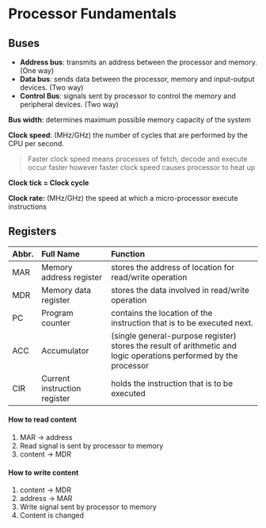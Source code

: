 # Processor Fundamentals

## Buses

- **Address bus**: transmits an address between the processor and memory. (One way)
- **Data bus**: sends data between the processor, memory and input-output devices. (Two way)
- **Control Bus**: signals sent by processor to control the memory and peripheral devices. (Two way)

**Bus width**: determines maximum possible memory capacity of the system

**Clock speed**: (MHz/GHz) the number of cycles that are performed by the CPU per second.

> Faster clock speed means processes of fetch, decode and execute occur faster however faster clock speed causes processor to heat up

**Clock tick = Clock cycle**

**Clock rate:** (MHz/GHz) the speed at which a micro-processor execute instructions

## Registers

| Abbr. | Full Name                    | Function                                                                                                          |
|:------|:-----------------------------|:------------------------------------------------------------------------------------------------------------------|
| MAR   | Memory address register      | stores the address of location for read/write operation                                                           |
| MDR   | Memory data register         | stores the data involved in read/write operation                                                                  |
| PC    | Program counter              | contains the location of the instruction that is to be executed next.                                             |
| ACC   | Accumulator                  | (single general-purpose register) stores the result of arithmetic and logic operations performed by the processor |
| CIR   | Current instruction register | holds the instruction that is to be executed                                                                      |

#### How to read content

1. MAR -> address
2. Read signal is sent by processor to memory
3. content -> MDR

#### How to write content

1. content -> MDR
2. address -> MAR
3. Write signal sent by processor to memory
4. Content is changed